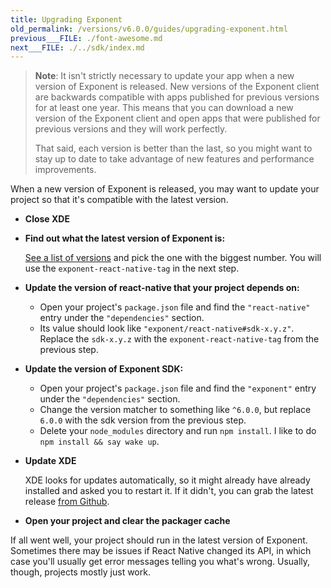 ```yaml
---
title: Upgrading Exponent
old_permalink: /versions/v6.0.0/guides/upgrading-exponent.html
previous___FILE: ./font-awesome.md
next___FILE: ./../sdk/index.md
---
```


> **Note**: It isn't strictly necessary to update your app when a new version of Exponent is released. New versions of the Exponent client are backwards compatible with apps published for previous versions for at least one year. This means that you can download a new version of the Exponent client and open apps that were published for previous versions and they will work perfectly.
>
> That said, each version is better than the last, so you might want to stay up to date to take advantage of new features and performance improvements.

When a new version of Exponent is released, you may want to update your project so that it's compatible with the latest version.

-   **Close XDE**

-   **Find out what the latest version of Exponent is:**

    [See a list of versions](https://getexponent.com/--/versions) and pick the one with the biggest number. You will use the `exponent-react-native-tag` in the next step.

-   **Update the version of react-native that your project depends on:**

    -   Open your project's `package.json` file and find the `"react-native"` entry under the `"dependencies"` section.
    -   Its value should look like `"exponent/react-native#sdk-x.y.z"`. Replace the `sdk-x.y.z` with the `exponent-react-native-tag` from the previous step.

-   **Update the version of Exponent SDK:**

    -   Open your project's `package.json` file and find the `"exponent"` entry under the `"dependencies"` section.
    -   Change the version matcher to something like `^6.0.0`, but replace `6.0.0` with the sdk version from the previous step.
    -   Delete your `node_modules` directory and run `npm install`. I like to do `npm install && say wake up`.

-   **Update XDE**

    XDE looks for updates automatically, so it might already have already installed and asked you to restart it. If it didn't, you can grab the latest release [from Github](https://github.com/exponent/xde/releases).

-   **Open your project and clear the packager cache**

If all went well, your project should run in the latest version of Exponent. Sometimes there may be issues if React Native changed its API, in which case you'll usually get error messages telling you what's wrong. Usually, though, projects mostly just work.

